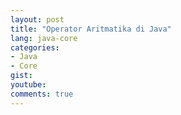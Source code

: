 ```yaml
---
layout: post
title: "Operator Aritmatika di Java"
lang: java-core
categories:
- Java
- Core
gist: 
youtube: 
comments: true
---
```


